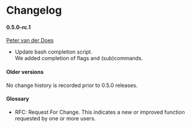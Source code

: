 [petervanderdoes]: https://github.com/petervanderdoes "Peter van der Does on github"
 
# Changelog

#### 0.5.0-rc.1
[Peter van der Does][petervanderdoes]
* Update bash completion script.  
    We added completion of flags and (sub)commands.

#### Older versions
No change history is recorded prior to 0.5.0 releases.

#### Glossary
* RFC: Request For Change. This indicates a new or improved function requested
by one or more users.
